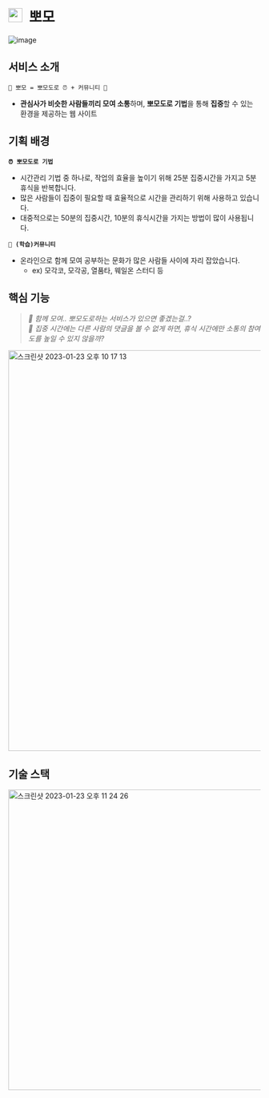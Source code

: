 <h1><img width="28" src="https://user-images.githubusercontent.com/57716832/213795327-2e2a8cad-c813-4e5f-91ce-b546c12bad44.png" />&nbsp;&nbsp;뽀모</h1>

![image](https://user-images.githubusercontent.com/57716832/213794274-805ff197-d106-4820-8a36-da8e6acd5108.png)

## 서비스 소개
```
🍅 뽀모 = 뽀모도로 ⏰ + 커뮤니티 👥
```
- **관심사가 비슷한 사람들끼리 모여 소통**하며, **뽀모도로 기법**을 통해 **집중**할 수 있는 환경을 제공하는 웹 사이트

## 기획 배경
**`⏰ 뽀모도로 기법`**
- 시간관리 기법 중 하나로, 작업의 효율을 높이기 위해 25분 집중시간을 가지고 5분 휴식을 반복합니다.
- 많은 사람들이 집중이 필요할 때 효율적으로 시간을 관리하기 위해 사용하고 있습니다.
- 대중적으로는 50분의 집중시간, 10분의 휴식시간을 가지는 방법이 많이 사용됩니다.

**`👥 (학습)커뮤니티`**
- 온라인으로 함께 모여 공부하는 문화가 많은 사람들 사이에 자리 잡았습니다.
  - ex) 모각코, 모각공, 열품타, 웨일온 스터디 등

## 핵심 기능
> *🧐 함께 모여.. 뽀모도로하는 서비스가 있으면 좋겠는걸..?*  
> *🎯 집중 시간에는 다른 사람의 댓글을 볼 수 없게 하면, 휴식 시간에만 소통의 참여도를 높일 수 있지 않을까?*
<img width="800" alt="스크린샷 2023-01-23 오후 10 17 13" src="https://user-images.githubusercontent.com/57716832/214049155-b5a725c6-06ee-4f39-9acb-6718a87d52f8.png">

## 기술 스택

<img width="600" alt="스크린샷 2023-01-23 오후 11 24 26" src="https://user-images.githubusercontent.com/57716832/214063552-eaeeb84f-1ae5-4bae-a3c8-f5159c0ef2c3.png">



